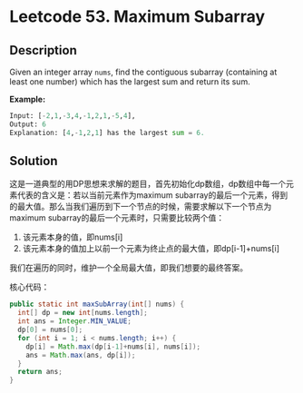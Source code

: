 # Leetcode 53. Maximum Subarray

## Description

Given an integer array `nums`, find the contiguous subarray (containing at least one number) which has the largest sum and return its sum.

**Example:**

```python
Input: [-2,1,-3,4,-1,2,1,-5,4],
Output: 6
Explanation: [4,-1,2,1] has the largest sum = 6.
```

## Solution

这是一道典型的用DP思想来求解的题目，首先初始化dp数组，dp数组中每一个元素代表的含义是：若以当前元素作为maximum subarray的最后一个元素，得到的最大值。那么当我们遍历到下一个节点的时候，需要求解以下一个节点为maximum subarray的最后一个元素时，只需要比较两个值：

1. 该元素本身的值，即nums[i]
2. 该元素本身的值加上以前一个元素为终止点的最大值，即dp[i-1]+nums[i]

我们在遍历的同时，维护一个全局最大值，即我们想要的最终答案。

核心代码：

```java
public static int maxSubArray(int[] nums) {
  int[] dp = new int[nums.length];
  int ans = Integer.MIN_VALUE;
  dp[0] = nums[0];
  for (int i = 1; i < nums.length; i++) {
    dp[i] = Math.max(dp[i-1]+nums[i], nums[i]);
    ans = Math.max(ans, dp[i]);
  }
  return ans;
}
```

